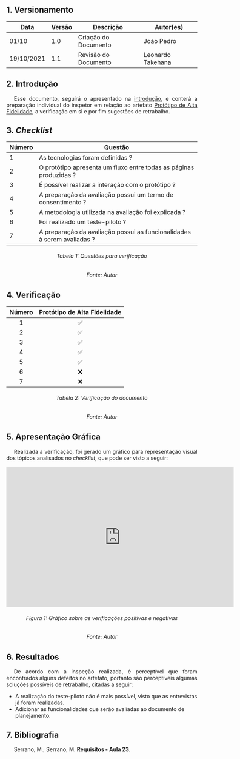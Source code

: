 ## 1. Versionamento
|Data|Versão|Descrição|Autor(es)
|--|--|--|--|
|01/10|1.0|Criação do Documento|João Pedro|
|19/10/2021|1.1|Revisão do Documento|Leonardo Takehana|

## 2. Introdução
<p style="text-align: justify; text-indent: 20px"> Esse documento, seguirá o apresentado na <a href=../introducao>introdução</a>, e conterá a preparação individual do inspetor em relação ao artefato <a href=../../nivel3/prototipo>Protótipo de Alta Fidelidade</a>, a verificação em si e por fim sugestões de retrabalho.</p>

## 3. <i>Checklist</i>

<center>

|Número|Questão|
|--|--|
|1|As tecnologias foram definidas ?|
|2|O protótipo apresenta um fluxo entre todas as páginas produzidas ?|
|3|É possível realizar a interação com o protótipo ?|
|4|A preparação da avaliação possui um termo de consentimento ?|
|5|A metodologia utilizada na avaliação foi explicada ?|
|6|Foi realizado um teste-piloto ?|
|7|A preparação da avaliação possui as funcionalidades à serem avaliadas ?|

</center>

<h6 align="center">Tabela 1: Questões para verificação</h6>
<h6 align="center">Fonte: Autor</h6>

## 4. Verificação

<!-- Aqui como exemplo botei o storyboard, porque nele existem várias imagens que precisam ser verificadas-->
<center>

|Número|Protótipo de Alta Fidelidade|
|:-:|:-:|
|1|✅|
|2|✅|
|3|✅|
|4|✅|
|5|✅|
|6|❌|
|7|❌|

</center>

<h6 align="center">Tabela 2: Verificação do documento</h6>
<h6 align="center">Fonte: Autor</h6>

## 5. Apresentação Gráfica
<p style="text-align: justify; text-indent: 20px"> Realizada a verificação, foi gerado um gráfico para representação visual dos tópicos analisados no <i>checklist</i>, que pode ser visto a seguir:</p>
<center>
<iframe width="600" height="371" seamless frameborder="0" scrolling="no" src="https://docs.google.com/spreadsheets/d/e/2PACX-1vTQyL2QxDOkCjsEbaNnVQ4vpgKfOyFmAbB-tFexzDNFVS5xG6-bX89xR6YieElQCcMxfmvuDXPrNIr2/pubchart?oid=1212844963&amp;format=interactive"></iframe>
</center>
<h6 align="center">Figura 1: Gráfico sobre as verificações positivas e negativas</h6>
<h6 align="center">Fonte: Autor</h6>

## 6. Resultados
<p style="text-align: justify; text-indent: 20px"> De acordo com a inspeção realizada, é perceptível que foram encontrados alguns defeitos no artefato, portanto são perceptíveis algumas soluções possíveis de retrabalho, citadas a seguir:</p>

- A realização do teste-piloto não é mais possível, visto que as entrevistas já foram realizadas.
- Adicionar as funcionalidades que serão avaliadas ao documento de planejamento.

## 7. Bibliografia
<p style="text-align: justify; text-indent: 20px">Serrano, M.; Serrano, M. <b>Requisitos - Aula 23</b>.</p>
